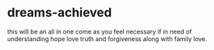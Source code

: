 # dreams-achieved
this will be an all in one come as you feel necessary if in need of understanding hope love truth and forgiveness along with family love.
